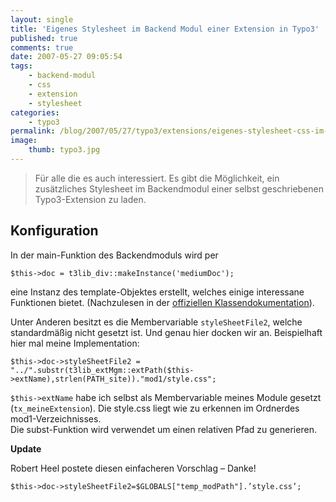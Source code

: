 ```yaml
---
layout: single
title: 'Eigenes Stylesheet im Backend Modul einer Extension in Typo3'
published: true
comments: true
date: 2007-05-27 09:05:54
tags:
    - backend-modul
    - css
    - extension
    - stylesheet
categories:
    - typo3
permalink: /blog/2007/05/27/typo3/extensions/eigenes-stylesheet-css-im-backend-modul-der-eigenen-extension-in-typo3
image:
    thumb: typo3.jpg
---
```

> Für alle die es auch interessiert. Es gibt die Möglichkeit, ein zusätzliches Stylesheet im Backendmodul einer selbst geschriebenen Typo3-Extension zu laden.

## Konfiguration

In der main-Funktion des Backendmoduls wird per

```typoscript
$this->doc = t3lib_div::makeInstance('mediumDoc');
```

eine Instanz des template-Objektes erstellt, welches einige interessane Funktionen bietet. (Nachzulesen in der
 [offiziellen Klassendokumentation][1]).

Unter Anderen besitzt es die Membervariable `styleSheetFile2`, welche standardmäßig nicht gesetzt ist.
Und genau hier docken wir an. Beispielhaft hier mal meine Implementation:

```typoscript
$this->doc->styleSheetFile2 = "../".substr(t3lib_extMgm::extPath($this->extName),strlen(PATH_site))."mod1/style.css";
```

`$this->extName` habe ich selbst als Membervariable meines Module gesetzt (`tx_meineExtension`).
Die style.css liegt wie zu erkennen im Ordnerdes mod1-Verzeichnisses.  
Die subst-Funktion wird verwendet um einen relativen Pfad zu generieren.

**Update**
  
Robert Heel postete diesen einfacheren Vorschlag &#8211; Danke!
```typoscript
$this->doc->styleSheetFile2=$GLOBALS["temp_modPath"].’style.css’;
```

 [1]: http://typo3.org/fileadmin/typo3api-3.8.0/d4/d79/classtemplate.html "Klassendokumentation ansehen"